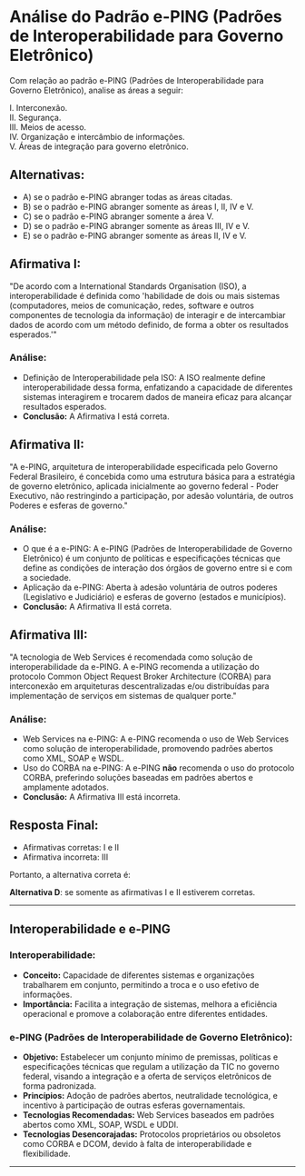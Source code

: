 # Análise do Padrão e-PING (Padrões de Interoperabilidade para Governo Eletrônico)

Com relação ao padrão e-PING (Padrões de Interoperabilidade para Governo Eletrônico), analise as áreas a seguir:

I. Interconexão.  
II. Segurança.  
III. Meios de acesso.  
IV. Organização e intercâmbio de informações.  
V. Áreas de integração para governo eletrônico.

## Alternativas:
- A) se o padrão e-PING abranger todas as áreas citadas.
- B) se o padrão e-PING abranger somente as áreas I, II, IV e V.
- C) se o padrão e-PING abranger somente a área V.
- D) se o padrão e-PING abranger somente as áreas III, IV e V.
- E) se o padrão e-PING abranger somente as áreas II, IV e V.

## Afirmativa I:

"De acordo com a International Standards Organisation (ISO), a interoperabilidade é definida como 'habilidade de dois ou mais sistemas (computadores, meios de comunicação, redes, software e outros componentes de tecnologia da informação) de interagir e de intercambiar dados de acordo com um método definido, de forma a obter os resultados esperados.'"

### Análise:
- Definição de Interoperabilidade pela ISO: A ISO realmente define interoperabilidade dessa forma, enfatizando a capacidade de diferentes sistemas interagirem e trocarem dados de maneira eficaz para alcançar resultados esperados.
- **Conclusão:** A Afirmativa I está correta.

## Afirmativa II:

"A e-PING, arquitetura de interoperabilidade especificada pelo Governo Federal Brasileiro, é concebida como uma estrutura básica para a estratégia de governo eletrônico, aplicada inicialmente ao governo federal - Poder Executivo, não restringindo a participação, por adesão voluntária, de outros Poderes e esferas de governo."

### Análise:
- O que é a e-PING: A e-PING (Padrões de Interoperabilidade de Governo Eletrônico) é um conjunto de políticas e especificações técnicas que define as condições de interação dos órgãos de governo entre si e com a sociedade.
- Aplicação da e-PING: Aberta à adesão voluntária de outros poderes (Legislativo e Judiciário) e esferas de governo (estados e municípios).
- **Conclusão:** A Afirmativa II está correta.

## Afirmativa III:

"A tecnologia de Web Services é recomendada como solução de interoperabilidade da e-PING. A e-PING recomenda a utilização do protocolo Common Object Request Broker Architecture (CORBA) para interconexão em arquiteturas descentralizadas e/ou distribuídas para implementação de serviços em sistemas de qualquer porte."

### Análise:
- Web Services na e-PING: A e-PING recomenda o uso de Web Services como solução de interoperabilidade, promovendo padrões abertos como XML, SOAP e WSDL.
- Uso do CORBA na e-PING: A e-PING **não** recomenda o uso do protocolo CORBA, preferindo soluções baseadas em padrões abertos e amplamente adotados.
- **Conclusão:** A Afirmativa III está incorreta.

## Resposta Final:
- Afirmativas corretas: I e II  
- Afirmativa incorreta: III  

Portanto, a alternativa correta é:

**Alternativa D**: se somente as afirmativas I e II estiverem corretas.

---

## Interoperabilidade e e-PING

### Interoperabilidade:
- **Conceito:** Capacidade de diferentes sistemas e organizações trabalharem em conjunto, permitindo a troca e o uso efetivo de informações.
- **Importância:** Facilita a integração de sistemas, melhora a eficiência operacional e promove a colaboração entre diferentes entidades.

### e-PING (Padrões de Interoperabilidade de Governo Eletrônico):
- **Objetivo:** Estabelecer um conjunto mínimo de premissas, políticas e especificações técnicas que regulam a utilização da TIC no governo federal, visando a integração e a oferta de serviços eletrônicos de forma padronizada.
- **Princípios:** Adoção de padrões abertos, neutralidade tecnológica, e incentivo à participação de outras esferas governamentais.
- **Tecnologias Recomendadas:** Web Services baseados em padrões abertos como XML, SOAP, WSDL e UDDI.
- **Tecnologias Desencorajadas:** Protocolos proprietários ou obsoletos como CORBA e DCOM, devido à falta de interoperabilidade e flexibilidade.

---



